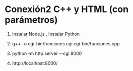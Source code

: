 # Conexión2 C++ y HTML (con parámetros)

1. Instalar Node.js , Instalar Python 

2. g++ -o cgi-bin/funciones.cgi cgi-bin/funciones.cpp

3. python -m http.server --cgi 8000

4. http://localhost:8000/
